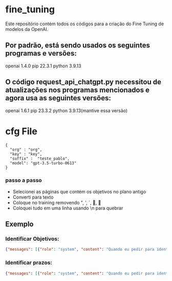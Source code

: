 # fine_tuning
Este repositório contém todos os códigos para a criação do Fine Tuning de modelos da OpenAI.

## Por padrão, está sendo usados os seguintes programas e versões:
openai 1.4.0
pip 22.3.1 
python 3.9.13

## O código request_api_chatgpt.py necessitou de atualizações nos programas mencionados e agora usa as seguintes versões:
openai 1.6.1
pip 23.3.2 
python 3.9.13(mantive essa versão)

# cfg File
```
{
  "org" : "org",
  "key" : "key",
  "suffix" :  "teste_pablo",
  "model": "gpt-3.5-turbo-0613"
}
```

### passo a passo

- Selecionei as páginas que contém os objetivos no plano antigo
- Converti para texto
- Coloque no training removendo ", ', `, , 
- Coloquei tudo em uma linha usando \n para quebrar

## Exemplo
### Identificar Objetivos:
```json
{"messages": [{"role": "system", "content": "Quando eu pedir para identificar os objetivos do componente de ___componente___ de um plano municipal de saneamento básico, procure no texto temas relacionados a ___componente___ e seus objetivos, geralmente os objetivos vem com tempo para execução (Médio prazo, Longo prazo, etc...), e também vem com investimento, isto é, apresentam valores em milhares ou milhões de reais da quantidade que deve ser gasto"}, {"role": "user", "content": "Você é um engenheiro ambiental e precisa encontrar os objetivos do componente de ___componente___ no plano antigo de ___cidade___ desenvolvido em ___ano___, trecho do plano que contém esta informação: (___trecho___) "}, {"role": "assistant", "content": "Os objetivos de ___componente___ do plano são:\n___objetivos___"}]}
```
### Identificar prazos:
```json
{"messages": [{"role": "system", "content": "Quando eu pedir para identificar os tempo para cumprimento total do objetivo de um determinado componente, procure no texto partes que falem sobre tempo e prazo (Médio prazo, Longo prazo, etc...), geralmente esta informação vem junto com investimento, isto é, apresentam valores em milhares ou milhões de reais da quantidade que deve ser gasto"}, {"role": "user", "content": "Você é um engenheiro ambiental e precisa encontrar o tempo para cumprimento total do objetivo de (___objetivo___) do componente de ___componente___ no plano antigo de ___cidade___ desenvolvido em ___ano___, trecho do plano que contém esta informação: (___trecho___) "}, {"role": "assistant", "content": "Os tempo para cumprimento total deste objetivo é: ___tempo___"}]}
```